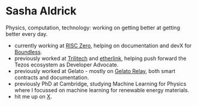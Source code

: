 # Sasha Aldrick

Physics, computation, technology: working on getting better at getting better every day.

* currently working at [RISC Zero](https://risczero.com), helping on documentation and devX for [Boundless](https://beboundless.xyz).
* previously worked at [Trilitech](https://www.trili.tech/) and [etherlink](https://etherlink.com), helping push forward the Tezos ecosystem as Developer Advocate.
* previously worked at Gelato - mostly on [Gelato Relay](https://docs.gelato.network/developer-products/gelato-relay), both smart contracts and documentation. 
* previously PhD at Cambridge, studying Machine Learning for Physics where I focussed on machine learning for renewable energy materials.
* hit me up on [X](https://X.com/sashaaldrick).
